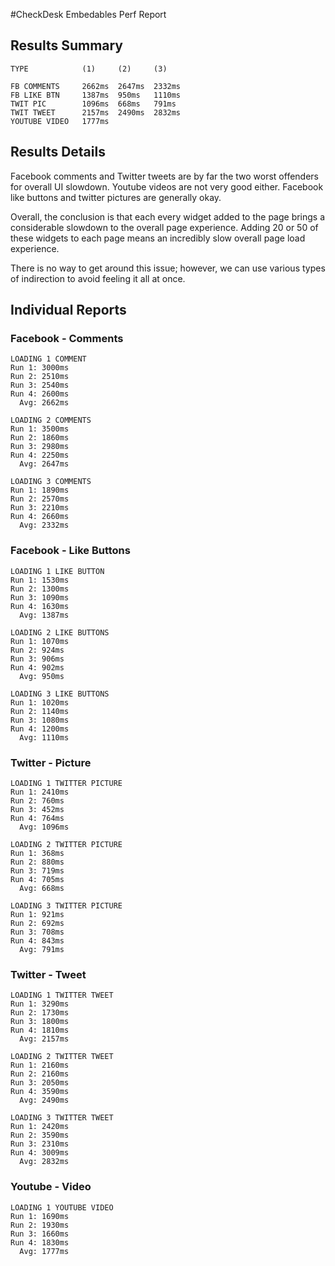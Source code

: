#CheckDesk Embedables Perf Report


## Results Summary

	TYPE			(1)		(2)		(3)
	
	FB COMMENTS		2662ms	2647ms	2332ms
	FB LIKE BTN		1387ms	950ms	1110ms
	TWIT PIC		1096ms	668ms	791ms
	TWIT TWEET		2157ms	2490ms	2832ms
	YOUTUBE VIDEO	1777ms


## Results Details

Facebook comments and Twitter tweets are by far the two worst offenders for overall UI slowdown.  Youtube videos are not very good either.  Facebook like buttons and twitter pictures are generally okay.

Overall, the conclusion is that each every widget added to the page brings a considerable slowdown to the overall page experience.  Adding 20 or 50 of these widgets to each page means an incredibly slow overall page load experience.

There is no way to get around this issue; however, we can use various types of indirection to avoid feeling it all at once.


## Individual Reports

### Facebook - Comments

	LOADING 1 COMMENT
	Run 1: 3000ms
	Run 2: 2510ms
	Run 3: 2540ms
	Run 4: 2600ms
	  Avg: 2662ms
	
	LOADING 2 COMMENTS
	Run 1: 3500ms
	Run 2: 1860ms
	Run 3: 2980ms
	Run 4: 2250ms
	  Avg: 2647ms

	LOADING 3 COMMENTS
	Run 1: 1890ms
	Run 2: 2570ms
	Run 3: 2210ms
	Run 4: 2660ms
	  Avg: 2332ms

### Facebook - Like Buttons

	LOADING 1 LIKE BUTTON
	Run 1: 1530ms
	Run 2: 1300ms
	Run 3: 1090ms
	Run 4: 1630ms
	  Avg: 1387ms
	
	LOADING 2 LIKE BUTTONS
	Run 1: 1070ms
	Run 2: 924ms
	Run 3: 906ms
	Run 4: 902ms
	  Avg: 950ms

	LOADING 3 LIKE BUTTONS
	Run 1: 1020ms
	Run 2: 1140ms
	Run 3: 1080ms
	Run 4: 1200ms
	  Avg: 1110ms



### Twitter - Picture

	LOADING 1 TWITTER PICTURE
	Run 1: 2410ms
	Run 2: 760ms
	Run 3: 452ms
	Run 4: 764ms
	  Avg: 1096ms
	
	LOADING 2 TWITTER PICTURE
	Run 1: 368ms
	Run 2: 880ms
	Run 3: 719ms
	Run 4: 705ms
	  Avg: 668ms

	LOADING 3 TWITTER PICTURE
	Run 1: 921ms
	Run 2: 692ms
	Run 3: 708ms
	Run 4: 843ms
	  Avg: 791ms


### Twitter - Tweet

	LOADING 1 TWITTER TWEET
	Run 1: 3290ms
	Run 2: 1730ms
	Run 3: 1800ms
	Run 4: 1810ms
	  Avg: 2157ms
	
	LOADING 2 TWITTER TWEET
	Run 1: 2160ms
	Run 2: 2160ms
	Run 3: 2050ms
	Run 4: 3590ms
	  Avg: 2490ms

	LOADING 3 TWITTER TWEET
	Run 1: 2420ms
	Run 2: 3590ms
	Run 3: 2310ms
	Run 4: 3009ms
	  Avg: 2832ms

### Youtube - Video

	LOADING 1 YOUTUBE VIDEO
	Run 1: 1690ms
	Run 2: 1930ms
	Run 3: 1660ms
	Run 4: 1830ms
	  Avg: 1777ms
